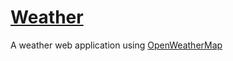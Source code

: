 # [Weather](https://mark-p0.github.io/weather/)

A weather web application using [OpenWeatherMap](https://openweathermap.org/)

<!-- Simple weather app -->
